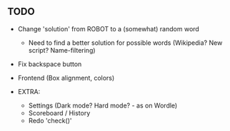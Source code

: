 ## TODO

- Change 'solution' from ROBOT to a (somewhat) random word
    - Need to find a better solution for possible words (Wikipedia? New script? Name-filtering)

- Fix backspace button

- Frontend (Box alignment, colors)


- EXTRA:
    - Settings (Dark mode? Hard mode? - as on Wordle)
    - Scoreboard / History
    - Redo 'check()'